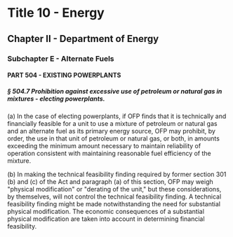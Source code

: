 
# Title 10 - Energy
## Chapter II - Department of Energy
### Subchapter E - Alternate Fuels
#### PART 504 - EXISTING POWERPLANTS
##### § 504.7 Prohibition against excessive use of petroleum or natural gas in mixtures - electing powerplants.

(a) In the case of electing powerplants, if OFP finds that it is technically and financially feasible for a unit to use a mixture of petroleum or natural gas and an alternate fuel as its primary energy source, OFP may prohibit, by order, the use in that unit of petroleum or natural gas, or both, in amounts exceeding the minimum amount necessary to maintain reliability of operation consistent with maintaining reasonable fuel efficiency of the mixture.

(b) In making the technical feasibility finding required by former section 301 (b) and (c) of the Act and paragraph (a) of this section, OFP may weigh "physical modification" or "derating of the unit," but these considerations, by themselves, will not control the technical feasibility finding. A technical feasibility finding might be made notwithstanding the need for substantial physical modification. The economic consequences of a substantial physical modification are taken into account in determining financial feasibility.
